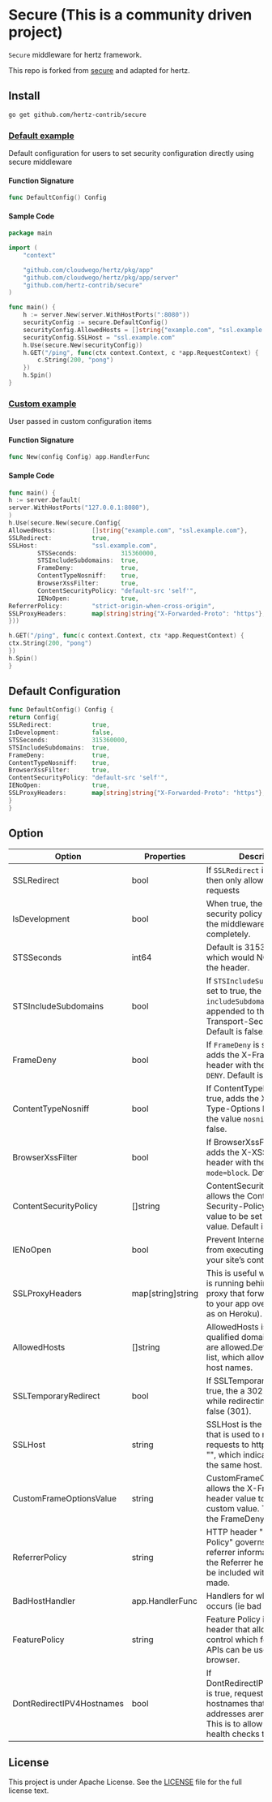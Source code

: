 # Secure (This is a community driven project)

`Secure` middleware for hertz framework.

This repo is forked from [secure](https://github.com/gin-contrib/secure) and adapted for hertz.

## Install

```bash
go get github.com/hertz-contrib/secure
```

### [Default example](example/default/main.go)

Default configuration for users to set security configuration directly using secure middleware

#### Function Signature

```go
func DefaultConfig() Config
```

#### Sample Code

```go
package main

import (
	"context"

	"github.com/cloudwego/hertz/pkg/app"
	"github.com/cloudwego/hertz/pkg/app/server"
	"github.com/hertz-contrib/secure"
)

func main() {
	h := server.New(server.WithHostPorts(":8080"))
	securityConfig := secure.DefaultConfig()
	securityConfig.AllowedHosts = []string{"example.com", "ssl.example.com"}
	securityConfig.SSLHost = "ssl.example.com"
	h.Use(secure.New(securityConfig))
	h.GET("/ping", func(ctx context.Context, c *app.RequestContext) {
		c.String(200, "pong")
	})
	h.Spin()
}

```

### [Custom example](example/custom/main.go)

User passed in custom configuration items

#### Function Signature

```go
func New(config Config) app.HandlerFunc
```

#### Sample Code

```go
func main() {
h := server.Default(
server.WithHostPorts("127.0.0.1:8080"),
)
h.Use(secure.New(secure.Config{
AllowedHosts:          []string{"example.com", "ssl.example.com"},
SSLRedirect:           true,
SSLHost:               "ssl.example.com",
		STSSeconds:            315360000,
		STSIncludeSubdomains:  true,
		FrameDeny:             true,
		ContentTypeNosniff:    true,
		BrowserXssFilter:      true,
		ContentSecurityPolicy: "default-src 'self'",
		IENoOpen:              true,
ReferrerPolicy:        "strict-origin-when-cross-origin",
SSLProxyHeaders:       map[string]string{"X-Forwarded-Proto": "https"},
}))

h.GET("/ping", func(c context.Context, ctx *app.RequestContext) {
ctx.String(200, "pong")
})
h.Spin()
}
```

## Default Configuration

```go
func DefaultConfig() Config {
return Config{
SSLRedirect:           true,
IsDevelopment:         false,
STSSeconds:            315360000,
STSIncludeSubdomains:  true,
FrameDeny:             true,
ContentTypeNosniff:    true,
BrowserXssFilter:      true,
ContentSecurityPolicy: "default-src 'self'",
IENoOpen:              true,
SSLProxyHeaders:       map[string]string{"X-Forwarded-Proto": "https"},
}
}
```

## Option

| Option                    | Properties        | Description                                                  |
| ------------------------- | ----------------- | ------------------------------------------------------------ |
| SSLRedirect               | bool              | If `SSLRedirect` is set to true, then only allow https requests |
| IsDevelopment             | bool              | When true, the whole security policy applied by the middleware is disabled completely. |
| STSSeconds                | int64             | Default is 315360000, which would NOT include the header.    |
| STSIncludeSubdomains      | bool              | If `STSIncludeSubdomains` is set to true, the `includeSubdomains` will be appended to the Strict-Transport-Security header. Default is false. |
| FrameDeny                 | bool              | If `FrameDeny` is set to true, adds the X-Frame-Options header with the value of `DENY`. Default is false |
| ContentTypeNosniff        | bool              | If ContentTypeNosniff is true, adds the X-Content-Type-Options header with the value `nosniff`. Default is false. |
| BrowserXssFilter          | bool              | If BrowserXssFilter is true, adds the X-XSS-Protection header with the value `1; mode=block`. Default is false. |
| ContentSecurityPolicy     | []string          | ContentSecurityPolicy allows the Content-Security-Policy header value to be set with a custom value. Default is "". |
| IENoOpen                  | bool              | Prevent Internet Explorer from executing downloads in your site’s context |
| SSLProxyHeaders           | map[string]string | This is useful when your app is running behind a secure proxy that forwards requests to your app over http (such as on Heroku). |
| AllowedHosts              | []string          | AllowedHosts is a list of fully qualified domain names that are allowed.Default is empty list, which allows any and all host names. |
| SSLTemporaryRedirect      | bool              | If SSLTemporaryRedirect is true, the a 302 will be used while redirecting. Default is false (301). |
| SSLHost                   | string            | SSLHost is the host name that is used to redirect http requests to https. Default is "", which indicates to use the same host. |
| CustomFrameOptionsValue   | string            | CustomFrameOptionsValue allows the X-Frame-Options header value to be set with a custom value. This overrides the FrameDeny option. |
| ReferrerPolicy            | string            | HTTP header "Referrer-Policy" governs which referrer information, sent in the Referrer header, should be included with requests made. |
| BadHostHandler            | app.HandlerFunc   | Handlers for when an error occurs (ie bad host).             |
| FeaturePolicy             | string            | Feature Policy is a new header that allows a site to control which features and APIs can be used in the browser. |
| DontRedirectIPV4Hostnames | bool              | If DontRedirectIPV4Hostnames is true, requests to hostnames that are IPV4 addresses aren't redirected. This is to allow load balancer health checks  to succeed. |

## License

This project is under Apache License. See the [LICENSE](LICENSE) file for the full license text.